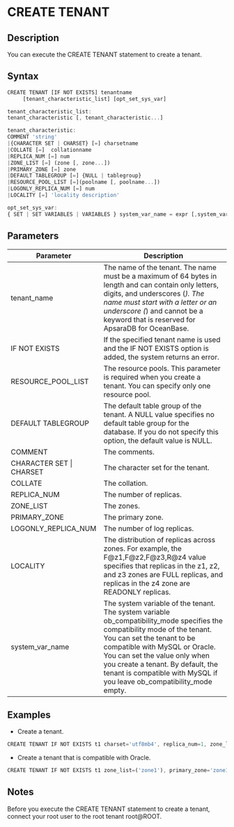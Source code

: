 CREATE TENANT 
==================================



Description 
--------------------

You can execute the CREATE TENANT statement to create a tenant.

Syntax 
---------------

```javascript
CREATE TENANT [IF NOT EXISTS] tenantname 
     [tenant_characteristic_list] [opt_set_sys_var]

tenant_characteristic_list: 
tenant_characteristic [, tenant_characteristic...]

tenant_characteristic: 
COMMENT 'string'  
|{CHARACTER SET | CHARSET} [=] charsetname 
|COLLATE [=]  collationname
|REPLICA_NUM [=] num 
|ZONE_LIST [=] (zone [, zone...]) 
|PRIMARY_ZONE [=] zone  
|DEFAULT TABLEGROUP [=] {NULL | tablegroup}
|RESOURCE_POOL_LIST [=](poolname [, poolname...])
|LOGONLY_REPLICA_NUM [=] num
|LOCALITY [=] 'locality description'

opt_set_sys_var:
{ SET | SET VARIABLES | VARIABLES } system_var_name = expr [,system_var_name = expr] ...
```



Parameters 
-------------------



|      **Parameter**       |                                                                                                                                                              **Description**                                                                                                                                                              |
|--------------------------|-------------------------------------------------------------------------------------------------------------------------------------------------------------------------------------------------------------------------------------------------------------------------------------------------------------------------------------------|
| tenant_name              | The name of the tenant. The name must be a maximum of 64 bytes in length and can contain only letters, digits, and underscores (_). The name must start with a letter or an underscore (_) and cannot be a keyword that is reserved for ApsaraDB for OceanBase.                                                                           |
| IF NOT EXISTS            | If the specified tenant name is used and the IF NOT EXISTS option is added, the system returns an error.                                                                                                                                                                                                                                  |
| RESOURCE_POOL_LIST       | The resource pools. This parameter is required when you create a tenant. You can specify only one resource pool.                                                                                                                                                                                                                          |
| DEFAULT TABLEGROUP       | The default table group of the tenant. A NULL value specifies no default table group for the database. If you do not specify this option, the default value is NULL.                                                                                                                                                                      |
| COMMENT                  | The comments.                                                                                                                                                                                                                                                                                                                             |
| CHARACTER SET \| CHARSET | The character set for the tenant.                                                                                                                                                                                                                                                                                                         |
| COLLATE                  | The collation.                                                                                                                                                                                                                                                                                                                            |
| REPLICA_NUM              | The number of replicas.                                                                                                                                                                                                                                                                                                                   |
| ZONE_LIST                | The zones.                                                                                                                                                                                                                                                                                                                                |
| PRIMARY_ZONE             | The primary zone.                                                                                                                                                                                                                                                                                                                         |
| LOGONLY_REPLICA_NUM      | The number of log replicas.                                                                                                                                                                                                                                                                                                               |
| LOCALITY                 | The distribution of replicas across zones. For example, the F@z1,F@z2,F@z3,R@z4 value specifies that replicas in the z1, z2, and z3 zones are FULL replicas, and replicas in the z4 zone are READONLY replicas.                                                                                                                           |
| system_var_name          | The system variable of the tenant. The system variable ob_compatibility_mode specifies the compatibility mode of the tenant. You can set the tenant to be compatible with MySQL or Oracle. You can set the value only when you create a tenant. By default, the tenant is compatible with MySQL if you leave ob_compatibility_mode empty. |



Examples 
-----------------

* Create a tenant.




```javascript
CREATE TENANT IF NOT EXISTS t1 charset='utf8mb4', replica_num=1, zone_list=('zone1'), primary_zone='zone1', resource_pool_list=('pool1');
```



* Create a tenant that is compatible with Oracle.




```javascript
CREATE TENANT IF NOT EXISTS t1 zone_list=('zone1'), primary_zone='zone1', resource_pool_list=('pool1') SET ob_compatibility_mode='oracle';
```





Notes 
--------------

Before you execute the CREATE TENANT statement to create a tenant, connect your root user to the root tenant root@ROOT.
